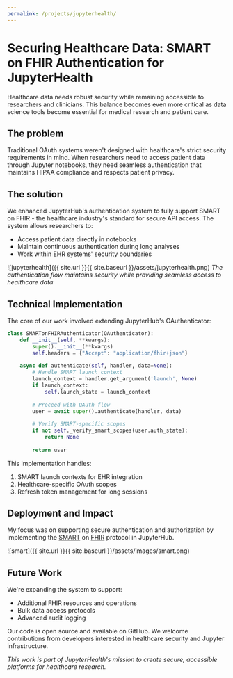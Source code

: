 ```yaml
---
permalink: /projects/jupyterhealth/
---
```


# Securing Healthcare Data: SMART on FHIR Authentication for JupyterHealth

Healthcare data needs robust security while remaining accessible to researchers and clinicians. This balance becomes even more critical as data science tools become essential for medical research and patient care.

## The problem
Traditional OAuth systems weren't designed with healthcare's strict security requirements in mind. When researchers need to access patient data through Jupyter notebooks, they need seamless authentication that maintains HIPAA compliance and respects patient privacy.

## The solution
We enhanced JupyterHub's authentication system to fully support SMART on FHIR - the healthcare industry's standard for secure API access. The system allows researchers to:
- Access patient data directly in notebooks
- Maintain continuous authentication during long analyses
- Work within EHR systems' security boundaries

![jupyterhealth]({{ site.url }}{{ site.baseurl }}/assets/jupyterhealth.png)
*The authentication flow maintains security while providing seamless access to healthcare data*

## Technical Implementation
The core of our work involved extending JupyterHub's OAuthenticator:

```python
class SMARTonFHIRAuthenticator(OAuthenticator):
    def __init__(self, **kwargs):
        super().__init__(**kwargs)
        self.headers = {"Accept": "application/fhir+json"}
        
    async def authenticate(self, handler, data=None):
        # Handle SMART launch context
        launch_context = handler.get_argument('launch', None)
        if launch_context:
            self.launch_state = launch_context
            
        # Proceed with OAuth flow
        user = await super().authenticate(handler, data)
        
        # Verify SMART-specific scopes
        if not self._verify_smart_scopes(user.auth_state):
            return None
            
        return user
```

This implementation handles:
1. SMART launch contexts for EHR integration
2. Healthcare-specific OAuth scopes
3. Refresh token management for long sessions

## Deployment and Impact
My focus was on supporting secure authentication and authorization by implementing the [SMART](https://docs.smarthealthit.org/) on [FHIR](https://hl7.org/fhir/) protocol in JupyterHub.

![smart]({{ site.url }}{{ site.baseurl }}/assets/images/smart.png)

## Future Work
We're expanding the system to support:
- Additional FHIR resources and operations
- Bulk data access protocols
- Advanced audit logging

Our code is open source and available on GitHub. We welcome contributions from developers interested in healthcare security and Jupyter infrastructure.

*This work is part of JupyterHealth's mission to create secure, accessible platforms for healthcare research.*